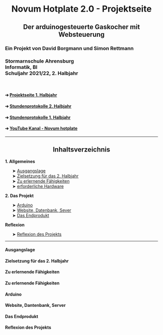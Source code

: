<html>
<head>
<h1 align="center"> Novum Hotplate 2.0 - Projektseite </h1>
<h2 align="center"> Der arduinogesteuerte Gaskocher mit Websteuerung </h2>
</head>

  <h3 align="left"> Ein Projekt von David Borgmann und Simon Rettmann</h3>
<h3 align="left"> Stormarnschule Ahrensburg <br/> Informatik, Bl <br/> Schuljahr 2021/22, 2. Halbjahr </br> </h3>

<br/>

<body>
<h4 align="left"> &#10132; <a href="https://github.com/simonrettmann/Projektseite"> Projektseite 1. Halbjahr</a> </h4> 
<h4 align="left"> &#10132; <a href="https://github.com/simonrettmann/Stundenprotokolle-2.-Halbjahr"> Stundenprotokolle 2. Halbjahr</a> </h4> 
<h4 align="left"> &#10132; <a href="https://github.com/simonrettmann/Stundenprotokolle"> Stundenprotokolle 1. Halbjahr</a> </h4> 
<h4 align="left"> &#10132; <a href="https://www.youtube.com/channel/UCEljeGxqUxyXQlMq9Q-U8_w"> YouTube Kanal - Novum hotplate</a> </h4>
</body>
<hr>
<body>
  
<h2 align="center"> Inhaltsverzeichnis </h2>
  
<b> 1. Allgemeines </b>
<br/>
<ul>
&#10148; <a href="#Rückblick"> Ausgangslage</a> <br/>
&#10148; <a href="#Zielsetzung"> Zielsetzung für das 2. Halbjahr</a> <br/>
&#10148; <a href="#Lernen"> Zu erlernende Fähigkeiten</a> <br/>
&#10148; <a href="#Hardware"> erforderliche Hardware</a>
</ul>
  
<b> 2. Das Projekt</b>
<br/>
<ul>
&#10148; <a href="#Arduino"> Arduino</a> <br/>
&#10148; <a href="#Website"> Website, Datenbank, Sever</a> <br/>
&#10148; <a href="Endprodukt"> Das Endprodukt</a>
</ul>
  
<b>Reflexion</b>
<br/>
<ul>
&#10148; <a href="#Reflexion"> Reflexion des Projekts</a>
</ul>
  
<hr>

<h4> <a id="#Rückblick"> Ausgangslage</a></h4>
<h4> <a id="#Zielsetzung"> Zielsetzung für das 2. Halbjahr </a>
<h4> <a id="#Lernen"> Zu erlernende Fähigkeiten </a>
<h4> <a id="#Lernen"> Zu erlernende Fähigkeiten </a>
<h4> <a id="#Arduino"> Arduino </a>
<h4> <a id="#Website"> Website, Dantenbank, Server </a>
<h4> <a id="#Endprodukt"> Das Endprodukt </a>
<h4> <a id="#Relexion"> Reflexion des Projekts </a>
